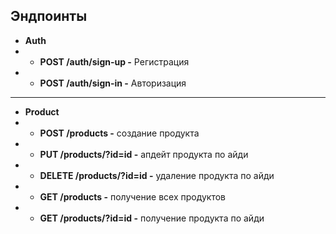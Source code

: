 ## Эндпоинты

- **Auth** 
- - **POST /auth/sign-up -** Регистрация
- - **POST /auth/sign-in -** Авторизация
****
- **Product**
- - **POST /products -** создание продукта
- - **PUT /products/?id=id -** апдейт продукта по айди
- - **DELETE /products/?id=id -** удаление продукта по айди
- - **GET /products -** получение всех продуктов
- - **GET /products/?id=id -** получение продукта по айди